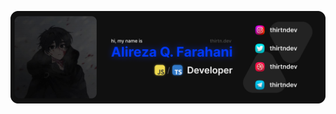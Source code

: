 <a target="_blank" noopener norefferer href="https://thirtn.dev/"><img align="center" src="./readme-header.png"></a>
